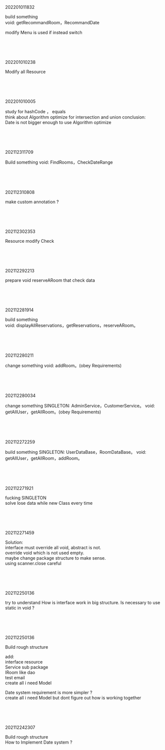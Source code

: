 202201011832

build something  
void: getRecommandRoom，RecommandDate  

modify Menu is used if instead switch

<br>
<br>
<br>

202201010238

Modify all Resource

<br>
<br>
<br>

202201010005

study for hashCode ， equals  
think about Algorithm optimize for intersection and union
conclusion:  
Date is not bigger enough to use Algorithm optimize

<br>
<br>
<br>

202112311709

Build something
void: FindRooms，CheckDateRange

<br>
<br>
<br>

202112310808

make custom annotation ?

<br>
<br>
<br>


202112302353

Resource modify Check

<br>
<br>
<br>

202112292213

prepare void reserveARoom that check data

<br>
<br>
<br>

202112281914

build something  
void: displayAllReservations，getReservations，reserveARoom。  

<br>
<br>
<br>

202112280211

change something
void: addRoom。(obey Requirements)


<br>
<br>
<br>

202112280034

change something
SINGLETON: AdminService，CustomerService。
void: getAllUser，getAllRoom。(obey Requirements)


<br>
<br>
<br>

202112272259

build something
SINGLETON: UserDataBase，RoomDataBase。
void: getAllUser，getAllRoom，addRoom。


<br>
<br>
<br>

202112271921

fucking SINGLETON  
solve lose data while new Class every time  

<br>
<br>
<br>


202112271459

Solution:  
interface must override all void, abstract is not.  
override void which is not used empty.  
maybe change package structure to make sense.  
using scanner.close careful  

<br>
<br>
<br>

202112250136

try to understand How is interface work in big structure.
Is necessary to use static in void ?

<br>
<br>
<br>

202112250136

Build rough structure  

add:   
interface resource  
Service sub package  
IRoom like dao  
test email  
create all i need Model  

Date system requirement is more simpler ?  
create all i need Model but dont figure out how is working together

<br>
<br>
<br>

202112242307

Build rough structure  
How to Implement Date system ?

<br>
<br>
<br>